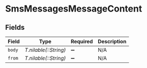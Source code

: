 # SmsMessagesMessageContent


## Fields

| Field                 | Type                  | Required              | Description           |
| --------------------- | --------------------- | --------------------- | --------------------- |
| `body`                | *T.nilable(::String)* | :heavy_minus_sign:    | N/A                   |
| `from`                | *T.nilable(::String)* | :heavy_minus_sign:    | N/A                   |